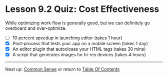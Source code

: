 # Lesson 9.2 Quiz: Cost Effectiveness

While optimizing work flow is generally good, but we can definitely go overboard and over-optimize. 

- [ ] 10 percent speedup in launching editor (takes 1 hour)
- [X] Post-process that tests your app on a mobile screen (takes 1 day)
- [X] An editor plugin that autocloses your HTML tags (takes 30 mins)
- [X] A script that generates images for hi-res devices (takes 4 hours)

- - -
Next up: [Common Sense](ND024_Part3_Lesson09_03.md) or return to [Table Of Contents](./ND024_TableOfContents.md)
